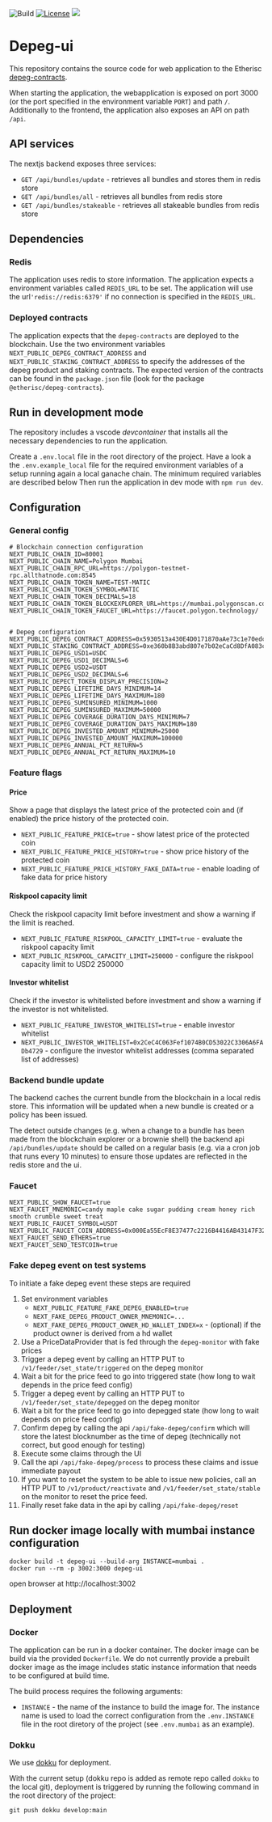 ![Build](https://github.com/etherisc/depeg-ui/actions/workflows/build.yml/badge.svg)
[![License](https://img.shields.io/badge/License-Apache_2.0-blue.svg)](https://opensource.org/licenses/Apache-2.0)
[![](https://dcbadge.vercel.app/api/server/cVsgakVG4R?style=flat)](https://discord.gg/Qb6ZjgE8)

# Depeg-ui 

This repository contains the source code for web application to the Etherisc [depeg-contracts](https://github.com/etherisc/depeg-contracts).

When starting the application, the webapplication is exposed on port 3000 (or the port specified in the environment variable `PORT`) and path `/`.
Additionally to the frontend, the application also exposes an API on path `/api`.

## API services

The nextjs backend exposes three services:

- `GET /api/bundles/update` - retrieves all bundles and stores them in redis store 
- `GET /api/bundles/all` - retrieves all bundles from redis store
- `GET /api/bundles/stakeable` - retrieves all stakeable bundles from redis store


## Dependencies

### Redis

The application uses redis to store information. The application expects a environment variables called `REDIS_URL` to be set. The application will use the url`'redis://redis:6379'` if no connection is specified in the `REDIS_URL`.

### Deployed contracts

The application expects that the `depeg-contracts` are deployed to the blockchain. Use the two environment variables `NEXT_PUBLIC_DEPEG_CONTRACT_ADDRESS` and `NEXT_PUBLIC_STAKING_CONTRACT_ADDRESS` to specify the addresses of the depeg product and staking contracts.
The expected version of the contracts can be found in the `package.json` file (look for the package `@etherisc/depeg-contracts`).

## Run in development mode 

The repository includes a vscode _devcontainer_ that installs all the necessary dependencies to run the application.

Create a `.env.local` file in the root directory of the project. Have a look a the `.env.example_local` file for the required environment variables of a setup running again a local ganache chain. The minimum required variables are described below
Then run the application in dev mode with `npm run dev`.


## Configuration

### General config

```
# Blockchain connection configuration
NEXT_PUBLIC_CHAIN_ID=80001
NEXT_PUBLIC_CHAIN_NAME=Polygon Mumbai
NEXT_PUBLIC_CHAIN_RPC_URL=https://polygon-testnet-rpc.allthatnode.com:8545
NEXT_PUBLIC_CHAIN_TOKEN_NAME=TEST-MATIC
NEXT_PUBLIC_CHAIN_TOKEN_SYMBOL=MATIC
NEXT_PUBLIC_CHAIN_TOKEN_DECIMALS=18
NEXT_PUBLIC_CHAIN_TOKEN_BLOCKEXPLORER_URL=https://mumbai.polygonscan.com/
NEXT_PUBLIC_CHAIN_TOKEN_FAUCET_URL=https://faucet.polygon.technology/


# Depeg configuration
NEXT_PUBLIC_DEPEG_CONTRACT_ADDRESS=0x5930513a430E4D0171870aAe73c1e70edcc1917d
NEXT_PUBLIC_STAKING_CONTRACT_ADDRESS=0xe360b8B3abd807e7b02eCaCd8DfA083cFF0f4941
NEXT_PUBLIC_DEPEG_USD1=USDC
NEXT_PUBLIC_DEPEG_USD1_DECIMALS=6
NEXT_PUBLIC_DEPEG_USD2=USDT
NEXT_PUBLIC_DEPEG_USD2_DECIMALS=6
NEXT_PUBLIC_DEPECT_TOKEN_DISPLAY_PRECISION=2
NEXT_PUBLIC_DEPEG_LIFETIME_DAYS_MINIMUM=14
NEXT_PUBLIC_DEPEG_LIFETIME_DAYS_MAXIMUM=180
NEXT_PUBLIC_DEPEG_SUMINSURED_MINIMUM=1000
NEXT_PUBLIC_DEPEG_SUMINSURED_MAXIMUM=50000
NEXT_PUBLIC_DEPEG_COVERAGE_DURATION_DAYS_MINIMUM=7
NEXT_PUBLIC_DEPEG_COVERAGE_DURATION_DAYS_MAXIMUM=180
NEXT_PUBLIC_DEPEG_INVESTED_AMOUNT_MINIMUM=25000
NEXT_PUBLIC_DEPEG_INVESTED_AMOUNT_MAXIMUM=100000
NEXT_PUBLIC_DEPEG_ANNUAL_PCT_RETURN=5
NEXT_PUBLIC_DEPEG_ANNUAL_PCT_RETURN_MAXIMUM=10
```

### Feature flags
#### Price

Show a page that displays the latest price of the protected coin and (if enabled) the price history of the protected coin.

- `NEXT_PUBLIC_FEATURE_PRICE=true` - show latest price of the protected coin
- `NEXT_PUBLIC_FEATURE_PRICE_HISTORY=true` - show price history of the protected coin
- `NEXT_PUBLIC_FEATURE_PRICE_HISTORY_FAKE_DATA=true` - enable loading of fake data for price history

#### Riskpool capacity limit

Check the riskpool capacity limit before investment and show a warning if the limit is reached.

- `NEXT_PUBLIC_FEATURE_RISKPOOL_CAPACITY_LIMIT=true` - evaluate the riskpool capacity limit
- `NEXT_PUBLIC_RISKPOOL_CAPACITY_LIMIT=250000` - configure the riskpool capacity limit to USD2 250000 

#### Investor whitelist

Check if the investor is whitelisted before investment and show a warning if the investor is not whitelisted.

- `NEXT_PUBLIC_FEATURE_INVESTOR_WHITELIST=true` - enable investor whitelist
- `NEXT_PUBLIC_INVESTOR_WHITELIST=0x2CeC4C063Fef1074B0CD53022C3306A6FADb4729` - configure the investor whitelist addresses (comma separated list of addresses)


### Backend bundle update

The backend caches the current bundle from the blockchain in a local redis store. 
This information will be updated when a new bundle is created or a policy has been issued. 

The detect outside changes (e.g. when a change to a bundle has been made from the blockchain explorer or a brownie shell) the backend api `/api/bundles/update` should be called on a regular basis (e.g. via a cron job that runs every 10 minutes) to ensure those updates are reflected in the redis store and the ui.


### Faucet 

```
NEXT_PUBLIC_SHOW_FAUCET=true
NEXT_FAUCET_MNEMONIC=candy maple cake sugar pudding cream honey rich smooth crumble sweet treat
NEXT_PUBLIC_FAUCET_SYMBOL=USDT
NEXT_PUBLIC_FAUCET_COIN_ADDRESS=0x000Ea55EcF8E37477c2216B4416AB43147F32509
NEXT_FAUCET_SEND_ETHERS=true
NEXT_FAUCET_SEND_TESTCOIN=true
```

### Fake depeg event on test systems

To initiate a fake depeg event these steps are required

1. Set environment variables 
    - `NEXT_PUBLIC_FEATURE_FAKE_DEPEG_ENABLED=true` 
    - `NEXT_FAKE_DEPEG_PRODUCT_OWNER_MNEMONIC=...`
    - `NEXT_FAKE_DEPEG_PRODUCT_OWNER_HD_WALLET_INDEX=x` - (optional) if the product owner is derived from a hd wallet 
1. Use a PriceDataProvider that is fed through the `depeg-monitor` with fake prices
1. Trigger a depeg event by calling an HTTP PUT to `/v1/feeder/set_state/triggered` on the depeg monitor
1. Wait a bit for the price feed to go into triggered state (how long to wait depends in the price feed config)
1. Trigger a depeg event by calling an HTTP PUT to `/v1/feeder/set_state/depegged` on the depeg monitor
1. Wait a bit for the price feed to go into depegged state (how long to wait depends on price feed config)
1. Confirm depeg by calling the api `/api/fake-depeg/confirm` which will store the latest blocknumber as the time of depeg (technically not correct, but good enough for testing)
1. Execute some claims through the UI
1. Call the api `/api/fake-depeg/process` to process these claims and issue immediate payout 
1. If you want to reset the system to be able to issue new policies, call an HTTP PUT to `/v1/product/reactivate` and `/v1/feeder/set_state/stable` on the monitor to reset the price feed. 
1. Finally reset fake data in the api by calling `/api/fake-depeg/reset`


## Run docker image locally with mumbai instance configuration

```
docker build -t depeg-ui --build-arg INSTANCE=mumbai .
docker run --rm -p 3002:3000 depeg-ui
```

open browser at http://localhost:3002


## Deployment

### Docker

The application can be run in a docker container. The docker image can be build via the provided `Dockerfile`. We do not currently provide a prebuilt docker image as the image includes static instance information that needs to be configured at build time.

The build process requires the following arguments:

- `INSTANCE` - the name of the instance to build the image for. The instance name is used to load the correct configuration from the `.env.INSTANCE` file in the root diretory of the project (see `.env.mumbai` as an example). 

### Dokku

We use [dokku](https://dokku.com/) for deployment. 

With the current setup (dokku repo is added as remote repo called `dokku` to the local git), deployment is triggered by running the following command in the root directory of the project:

```
git push dokku develop:main
```

